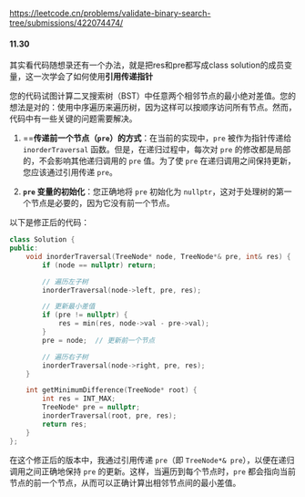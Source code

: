 
https://leetcode.cn/problems/validate-binary-search-tree/submissions/422074474/
#### 11.30
其实看代码随想录还有一个办法，就是把res和pre都写成class solution的成员变量，这一次学会了如何使用**引用传递指针**


您的代码试图计算二叉搜索树（BST）中任意两个相邻节点的最小绝对差值。您的想法是对的：使用中序遍历来遍历树，因为这样可以按顺序访问所有节点。然而，代码中有一些关键的问题需要解决。

1. ==**传递前一个节点（`pre`）的方式**：在当前的实现中，`pre` 被作为指针传递给 `inorderTraversal` 函数。但是，在递归过程中，每次对 `pre` 的修改都是局部的，不会影响其他递归调用的 `pre` 值。为了使 `pre` 在递归调用之间保持更新，您应该通过引用传递 `pre`。

2. **`pre` 变量的初始化**：您正确地将 `pre` 初始化为 `nullptr`，这对于处理树的第一个节点是必要的，因为它没有前一个节点。

以下是修正后的代码：

```cpp
class Solution {
public:
    void inorderTraversal(TreeNode* node, TreeNode*& pre, int& res) {
        if (node == nullptr) return;

        // 遍历左子树
        inorderTraversal(node->left, pre, res);

        // 更新最小差值
        if (pre != nullptr) {
            res = min(res, node->val - pre->val);
        }
        pre = node;  // 更新前一个节点

        // 遍历右子树
        inorderTraversal(node->right, pre, res);
    }

    int getMinimumDifference(TreeNode* root) {
        int res = INT_MAX;
        TreeNode* pre = nullptr;
        inorderTraversal(root, pre, res);
        return res;
    }
};
```

在这个修正后的版本中，我通过引用传递 `pre`（即 `TreeNode*& pre`），以便在递归调用之间正确地保持 `pre` 的更新。这样，当遍历到每个节点时，`pre` 都会指向当前节点的前一个节点，从而可以正确计算出相邻节点间的最小差值。